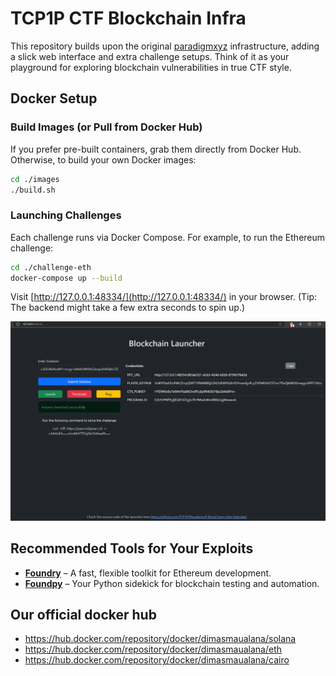 # TCP1P CTF Blockchain Infra

This repository builds upon the original [paradigmxyz](https://github.com/paradigmxyz/paradigm-ctf-infrastructure/tree/master) infrastructure, adding a slick web interface and extra challenge setups. Think of it as your playground for exploring blockchain vulnerabilities in true CTF style.

## Docker Setup

### Build Images (or Pull from Docker Hub)
If you prefer pre-built containers, grab them directly from Docker Hub. Otherwise, to build your own Docker images:

```sh
cd ./images
./build.sh
```

### Launching Challenges
Each challenge runs via Docker Compose. For example, to run the Ethereum challenge:

```sh
cd ./challenge-eth
docker-compose up --build
```

Visit [http://127.0.0.1:48334/](http://127.0.0.1:48334/) in your browser. (Tip: The backend might take a few extra seconds to spin up.)

![Web Interface](image.png)

## Recommended Tools for Your Exploits

- **[Foundry](https://github.com/foundry-rs/foundry)** – A fast, flexible toolkit for Ethereum development.
- **[Foundpy](https://github.com/Wrth1/foundpy)** – Your Python sidekick for blockchain testing and automation.

## Our official docker hub

- https://hub.docker.com/repository/docker/dimasmaualana/solana
- https://hub.docker.com/repository/docker/dimasmaualana/eth
- https://hub.docker.com/repository/docker/dimasmaualana/cairo